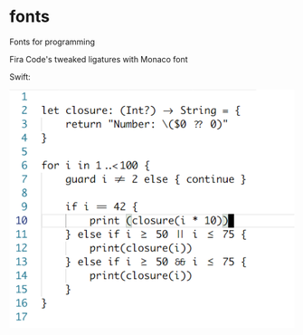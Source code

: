 # fonts
Fonts for programming

Fira Code's tweaked ligatures with Monaco font

Swift:

<img src="./swift.png">
